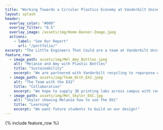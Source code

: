 ```yaml
---
title: "Working Towards a Circular Plastics Economy at Vanderbilt University"
layout: splash
header:
  overlay_color: "#000"
  overlay_filter: "0.5"
  overlay_image: /assets/img/Home-Banner-Image.jpeg
  actions:
    - label: "See Our Report"
      url: "/portfolio/"
excerpt: "The Little Engineers That Could are a team at Vanderbilt University who hope to help our community directly utilize more waste from students by repurposing recycled plastic bottles into 3D printing filament through an optimized extruder."
feature_row:
  - image_path: assets/img/Mel_Amy_Bottles.jpeg
    alt: "Melanie and Amy with Plastic Bottles"
    title: "Sustainability"
    excerpt: "We are partnered with Vanderbilt recycling to repurpose waste from students."
  - image_path: assets/img/Team_With_EX2.jpeg
    alt: "The Team with the EX2"
    title: "Collaboration"
    excerpt: "We hope to supply 3D printing labs across campus with recycled filament."
  - image_path: assets/img/Mel_Skyler_DSC.jpg
    alt: "Skyler showing Melanie how to use the DSC"
    title: "Learning"
    excerpt: "We want future students to build on our design!"
---
```


{% include feature_row %}

